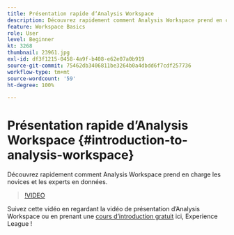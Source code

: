```yaml
---
title: Présentation rapide dʼAnalysis Workspace
description: Découvrez rapidement comment Analysis Workspace prend en charge les novices et les experts en données.
feature: Workspace Basics
role: User
level: Beginner
kt: 3268
thumbnail: 23961.jpg
exl-id: df3f1215-0458-4a9f-b408-e62e07a0b919
source-git-commit: 75462db3406811be3264b0a4dbdd6f7cdf257736
workflow-type: tm+mt
source-wordcount: '59'
ht-degree: 100%

---
```


# Présentation rapide dʼAnalysis Workspace {#introduction-to-analysis-workspace}

Découvrez rapidement comment Analysis Workspace prend en charge les novices et les experts en données.

>[!VIDEO](https://video.tv.adobe.com/v/34428/?quality=12&learn=on&captions=fre_fr)

Suivez cette vidéo en regardant la vidéo de présentation d’Analysis Workspace ou en prenant une [cours d’introduction gratuit](https://experienceleague.adobe.com/?lang=fr&recommended=Analytics-U-1-2020.1.workspace&amp;lang=fr) ici, Experience League !
